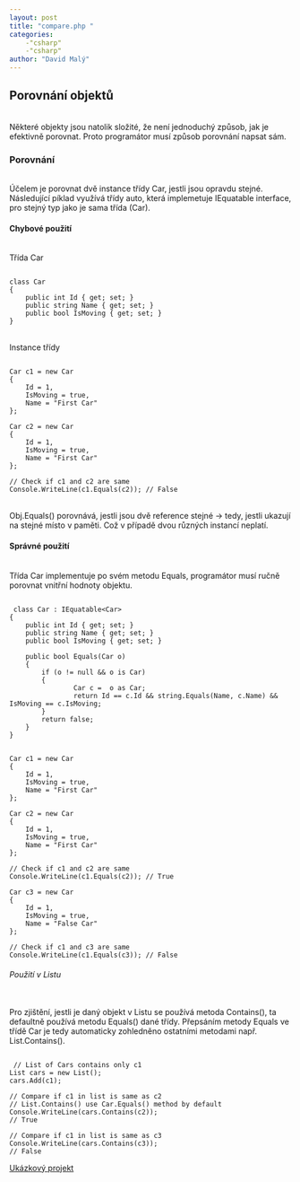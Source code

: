 ```yaml
---
layout: post
title: "compare.php "
categories:
    -"csharp"
    -"csharp"
author: "David Malý"
--- 
```



## Porovnání objektů


<br>    Některé objekty jsou natolik složité, že není jednoduchý způsob, jak je efektivně porovnat. Proto programátor musí způsob porovnání napsat sám.<br>


### Porovnání




<br>    Účelem je porovnat dvě instance třídy Car, jestli jsou opravdu stejné. Následující píklad využívá třídy auto, která implemetuje IEquatable interface, pro stejný typ jako je sama třída (Car).<br>




#### Chybové použití


<br>    Třída Car<br>


```

class Car
{
    public int Id { get; set; }
    public string Name { get; set; }
    public bool IsMoving { get; set; }
}

```


<br>    Instance třídy<br>


```

Car c1 = new Car
{
    Id = 1,
    IsMoving = true,
    Name = "First Car"
};

Car c2 = new Car
{
    Id = 1,
    IsMoving = true,
    Name = "First Car"
};

// Check if c1 and c2 are same
Console.WriteLine(c1.Equals(c2)); // False

```


<br>  Obj.Equals() porovnává, jestli jsou dvě reference stejné -> tedy, jestli ukazují na stejné místo v paměti. Což v případě dvou různých instancí neplatí.<br>


#### Správné použití


<br>    Třída Car implementuje po svém metodu Equals, programátor musí ručně porovnat vnitřní hodnoty objektu.<br>


```

 class Car : IEquatable<Car>
{
    public int Id { get; set; }
    public string Name { get; set; }
    public bool IsMoving { get; set; }

    public bool Equals(Car o)
    {
        if (o != null && o is Car)
        {
                Car c =  o as Car;
                return Id == c.Id && string.Equals(Name, c.Name) && IsMoving == c.IsMoving;
        }
        return false;
    }
}

```

```

Car c1 = new Car
{
    Id = 1,
    IsMoving = true,
    Name = "First Car"
};

Car c2 = new Car
{
    Id = 1,
    IsMoving = true,
    Name = "First Car"
};

// Check if c1 and c2 are same
Console.WriteLine(c1.Equals(c2)); // True

Car c3 = new Car
{
    Id = 1,
    IsMoving = true,
    Name = "False Car"
};

// Check if c1 and c3 are same
Console.WriteLine(c1.Equals(c3)); // False

```

###### Použití v Listu


<br>    Pro zjištění, jestli je daný objekt v Listu se používá metoda Contains(), ta defaultně používá metodu Equals() dané třídy. Přepsáním metody Equals ve třídě Car je tedy automaticky zohledněno ostatními metodami např. List.Contains().<br>


```

 // List of Cars contains only c1
List cars = new List();
cars.Add(c1);

// Compare if c1 in list is same as c2
// List.Contains() use Car.Equals() method by default
Console.WriteLine(cars.Contains(c2));
// True

// Compare if c1 in list is same as c3
Console.WriteLine(cars.Contains(c3));
// False

```
[Ukázkový projekt](https://github.com/malyda/CompareObjects)